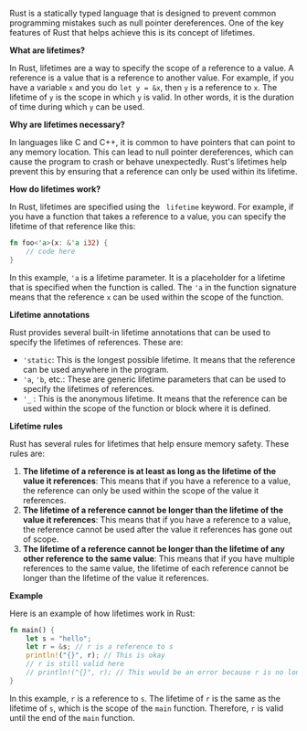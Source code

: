 Rust is a statically typed language that is designed to prevent common programming mistakes such as null pointer dereferences. One of the key features of Rust that helps achieve this is its concept of lifetimes.

**What are lifetimes?**

In Rust, lifetimes are a way to specify the scope of a reference to a value. A reference is a value that is a reference to another value. For example, if you have a variable `x` and you do `let y = &x`, then `y` is a reference to `x`. The lifetime of `y` is the scope in which `y` is valid. In other words, it is the duration of time during which `y` can be used.

**Why are lifetimes necessary?**

In languages like C and C++, it is common to have pointers that can point to any memory location. This can lead to null pointer dereferences, which can cause the program to crash or behave unexpectedly. Rust's lifetimes help prevent this by ensuring that a reference can only be used within its lifetime.

**How do lifetimes work?**

In Rust, lifetimes are specified using the ` lifetime` keyword. For example, if you have a function that takes a reference to a value, you can specify the lifetime of that reference like this:

```rust
fn foo<'a>(x: &'a i32) {
    // code here
}
```

In this example, `'a` is a lifetime parameter. It is a placeholder for a lifetime that is specified when the function is called. The `'a` in the function signature means that the reference `x` can be used within the scope of the function.

**Lifetime annotations**

Rust provides several built-in lifetime annotations that can be used to specify the lifetimes of references. These are:

* `'static`: This is the longest possible lifetime. It means that the reference can be used anywhere in the program.
* `'a`, `'b`, etc.: These are generic lifetime parameters that can be used to specify the lifetimes of references.
* `'_` : This is the anonymous lifetime. It means that the reference can be used within the scope of the function or block where it is defined.

**Lifetime rules**

Rust has several rules for lifetimes that help ensure memory safety. These rules are:

1. **The lifetime of a reference is at least as long as the lifetime of the value it references**: This means that if you have a reference to a value, the reference can only be used within the scope of the value it references.
2. **The lifetime of a reference cannot be longer than the lifetime of the value it references**: This means that if you have a reference to a value, the reference cannot be used after the value it references has gone out of scope.
3. **The lifetime of a reference cannot be longer than the lifetime of any other reference to the same value**: This means that if you have multiple references to the same value, the lifetime of each reference cannot be longer than the lifetime of the value it references.

**Example**

Here is an example of how lifetimes work in Rust:

```rust
fn main() {
    let s = "hello";
    let r = &s; // r is a reference to s
    println!("{}", r); // This is okay
    // r is still valid here
    // println!("{}", r); // This would be an error because r is no longer valid
}
```

In this example, `r` is a reference to `s`. The lifetime of `r` is the same as the lifetime of `s`, which is the scope of the `main` function. Therefore, `r` is valid until the end of the `main` function.